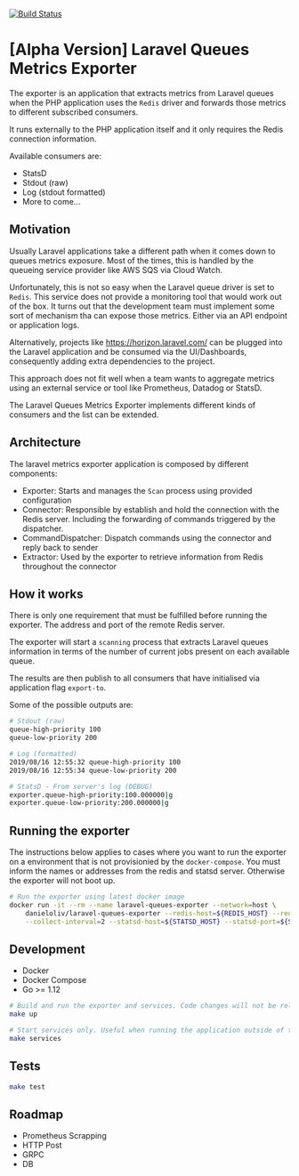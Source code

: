 [![Build Status](https://travis-ci.org/danieloliveira079/laravel-queues-exporter.svg?branch=master)](https://travis-ci.org/danieloliveira079/laravel-queues-exporter)

# [Alpha Version] Laravel Queues Metrics Exporter

The exporter is an application that extracts metrics from Laravel queues when the PHP application uses the `Redis` driver and forwards those metrics to different subscribed consumers.

It runs externally to the PHP application itself and it only requires the Redis connection information.

Available consumers are:
* StatsD
* Stdout (raw)
* Log (stdout formatted)
* More to come...

## Motivation

Usually Laravel applications take a different path when it comes down to queues metrics exposure. Most of the times, this is handled by the queueing service provider like AWS SQS via Cloud Watch.

Unfortunately, this is not so easy when the Laravel queue driver is set to `Redis`. This service does not provide a monitoring tool that would work out of the box. It turns out that the development team must implement some sort of mechanism tha can expose those metrics. Either via an API endpoint or application logs.  

Alternatively, projects like https://horizon.laravel.com/ can be plugged into the Laravel application and be consumed via the UI/Dashboards, consequently adding extra dependencies to the project.

This approach does not fit well when a team wants to aggregate metrics using an external service or tool like Prometheus, Datadog or StatsD.

The Laravel Queues Metrics Exporter implements different kinds of consumers and the list can be extended.

## Architecture

The laravel metrics exporter application is composed by different components:
* Exporter: Starts and manages the `Scan` process using provided configuration
* Connector: Responsible by establish and hold the connection with the Redis server. Including the forwarding of commands triggered by the dispatcher.   
* CommandDispatcher: Dispatch commands using the connector and reply back to sender
* Extractor: Used by the exporter to retrieve information from Redis throughout the connector 

## How it works

There is only one requirement that must be fulfilled before running the exporter. The address and port of the remote Redis server.

The exporter will start a `scanning` process that extracts Laravel queues information in terms of the number of current jobs present on each available queue.
 
The results are then publish to all consumers that have initialised via application flag `export-to`.

Some of the possible outputs are:

```bash
# Stdout (raw)
queue-high-priority 100
queue-low-priority 200
```

```bash
# Log (formatted)
2019/08/16 12:55:32 queue-high-priority 100
2019/08/16 12:55:34 queue-low-priority 200
```

```bash
# StatsD - From server's log (DEBUG)
exporter.queue-high-priority:100.000000|g
exporter.queue-low-priority:200.000000|g
```

## Running the exporter 

The instructions below applies to cases where you want to run the exporter on a environment that is not provisionied by the `docker-compose`.
You must inform the names or addresses from the redis and statsd server. Otherwise the exporter will not boot up.
```bash
# Run the exporter using latest docker image
docker run -it --rm --name laravel-queues-exporter --network=host \
    danieloliv/laravel-queues-exporter --redis-host=${REDIS_HOST} --redis-port=${REDIS_PORT} \
    --collect-interval=2 --statsd-host=${STATSD_HOST} --statsd-port=${STATSD_PORT}
```

## Development

* Docker
* Docker Compose
* Go >= 1.12

```bash
# Build and run the exporter and services. Code changes will not be reloaded 
make up
```

```bash
# Start services only. Useful when running the application outside of the docker context
make services 
```

## Tests

```bash
make test
```

## Roadmap

- Prometheus Scrapping
- HTTP Post
- GRPC
- DB
